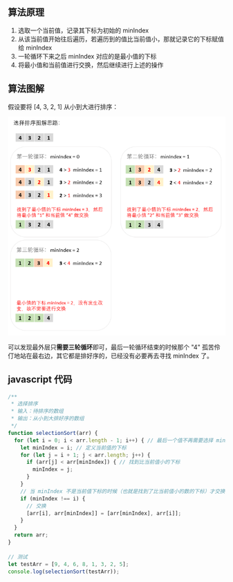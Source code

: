 ## 算法原理

1. 选取一个当前值，记录其下标为初始的 minIndex
2. 从该当前值开始往后遍历，若遍历到的值比当前值小，那就记录它的下标赋值给 minIndex
3. 一轮循环下来之后 minIndex 对应的是最小值的下标
4. 将最小值和当前值进行交换，然后继续进行上述的操作

## 算法图解

假设要将 [4, 3, 2, 1] 从小到大进行排序：

![](../media/3.png)

可以发现最外层只**需要三轮循环**即可，最后一轮循环结束的时候那个 "4" 孤苦伶仃地站在最右边，其它都是排好序的，已经没有必要再去寻找 minIndex 了。

## javascript 代码

```javascript
/**
 * 选择排序
 * 输入：待排序的数组
 * 输出：从小到大排好序的数组
 */
function selectionSort(arr) {
  for (let i = 0; i < arr.length - 1; i++) { // 最后一个值不再需要选择 minIndex 然后交换
    let minIndex = i; // 定义当前值的下标
    for (let j = i + 1; j < arr.length; j++) {
      if (arr[j] < arr[minIndex]) { // 找到比当前值小的下标
        minIndex = j;
      }
    }
    // 当 minIndex 不是当前值下标的时候（也就是找到了比当前值小的数的下标）才交换
    if (minIndex !== i) {
      // 交换
      [arr[i], arr[minIndex]] = [arr[minIndex], arr[i]];
    }
  }
  return arr;
}

// 测试
let testArr = [9, 4, 6, 8, 1, 3, 2, 5];
console.log(selectionSort(testArr));

```

